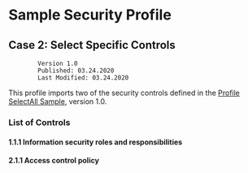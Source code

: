 # Sample Security Profile 

## Case 2: Select Specific Controls

            Version 1.0
            Published: 03.24.2020
            Last Modified: 03.24.2020


This profile imports two of the security controls defined in the [Profile SelectAll Sample](./Profile-SelectAll%20Sample.md), version 1.0.

### List of Controls

#### 1.1.1 Information security roles and responsibilities

#### 2.1.1 Access control policy





